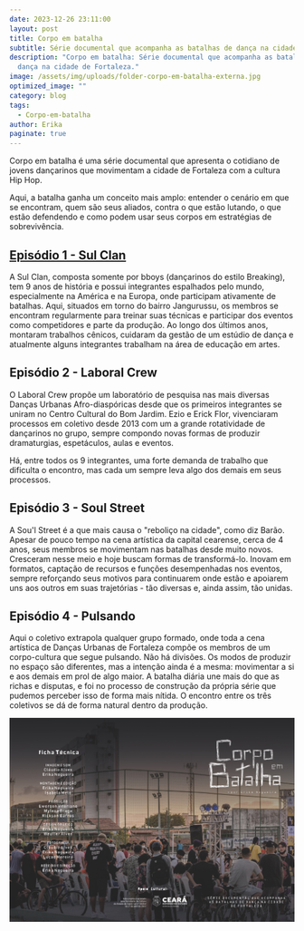 ```yaml
---
date: 2023-12-26 23:11:00
layout: post
title: Corpo em batalha
subtitle: Série documental que acompanha as batalhas de dança na cidade de Fortaleza.
description: "Corpo em batalha: Série documental que acompanha as batalhas de
  dança na cidade de Fortaleza."
image: /assets/img/uploads/folder-corpo-em-batalha-externa.jpg
optimized_image: ""
category: blog
tags:
  - Corpo-em-batalha
author: Erika
paginate: true
---
```

Corpo em batalha é uma série documental que apresenta o cotidiano de jovens dançarinos que movimentam a cidade de Fortaleza com a cultura Hip Hop.

Aqui, a batalha ganha um conceito mais amplo: entender o cenário em que se encontram, quem são seus aliados, contra o que estão lutando, o que estão defendendo e como podem usar seus corpos em estratégias de sobrevivência.

## [Episódio 1 - Sul Clan](https://corpo-em-batalha.netlify.app/why-books-should-be-your-priority/)

[](https://corpo-em-batalha.netlify.app/why-books-should-be-your-priority/)A Sul Clan, composta somente por bboys (dançarinos do estilo Breaking), tem 9 anos de história e possui integrantes espalhados pelo mundo, especialmente na América e na Europa, onde participam ativamente de batalhas. Aqui, situados em torno do bairro Jangurussu, os membros se encontram regularmente para treinar suas técnicas e participar dos eventos como competidores e parte da produção. Ao longo dos últimos anos, montaram trabalhos cênicos, cuidaram da gestão de um estúdio de dança e atualmente alguns integrantes trabalham na área de educação em artes.

## Episódio 2 - Laboral Crew

O Laboral Crew propõe um laboratório de pesquisa nas mais diversas Danças Urbanas Afro-diaspóricas desde que os primeiros integrantes se uniram no Centro Cultural do Bom Jardim. Ezio e Erick Flor, vivenciaram processos em coletivo desde 2013 com um a grande rotatividade de dançarinos no grupo, sempre compondo novas formas de produzir dramaturgias, espetáculos, aulas e eventos.

Há, entre todos os 9 integrantes, uma forte demanda de trabalho que dificulta o encontro, mas cada um sempre leva algo dos demais em seus processos.

## Episódio 3 - Soul Street

A Sou'l Street é a que mais causa o "reboliço na cidade", como diz Barão. Apesar de pouco tempo na cena artística da capital cearense, cerca de 4 anos, seus membros se movimentam nas batalhas desde muito novos. Cresceram nesse meio e hoje buscam formas de transformá-lo. Inovam em formatos, captação de recursos e funções desempenhadas nos eventos, sempre reforçando seus motivos para continuarem onde estão e apoiarem uns aos outros em suas trajetórias - tão diversas e, ainda assim, tão unidas.

## Episódio 4 - Pulsando

Aqui o coletivo extrapola qualquer grupo formado, onde toda a cena artística de Danças Urbanas de Fortaleza compõe os membros de um corpo-cultura que segue pulsando. Não há divisões. Os modos de produzir no espaço são diferentes, mas a intenção ainda é a mesma: movimentar a si e aos demais em prol de algo maior. A batalha diária une mais do que as richas e disputas, e foi no processo de construção da própria série que pudemos perceber isso de forma mais nítida. O encontro entre os três coletivos se dá de forma natural dentro da produção.

![folder corpo em batalha externa](/assets/img/uploads/folder-corpo-em-batalha-externa.jpg "folder corpo em batalha externa")
